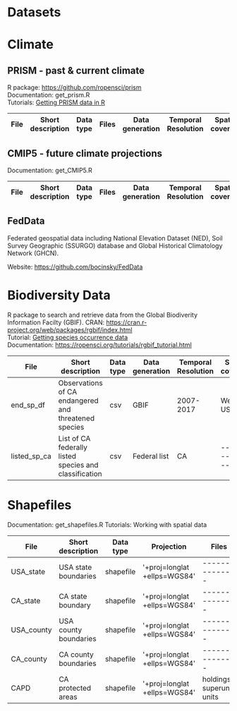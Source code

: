 # Datasets

# Climate 
## PRISM  - past & current climate  
R package: https://github.com/ropensci/prism  
Documentation: get_prism.R  
Tutorials: [Getting PRISM data in R](http://rpubs.com/collnell/prism)  


| File | Short description | Data type | Files | Data generation | Temporal Resolution | Spatial coverage | Spatial resolution | Source URL | 
| -------------- | ----------------- | --------- | --------------- | ----------------- | ------------------- | ---------------- | ------------------ | ------------ |  


## CMIP5 - future climate projections     
Documentation: get_CMIP5.R

| File | Short description | Data type | Files | Data generation | Temporal Resolution | Spatial coverage | Spatial resolution | Source URL | 
| -------------- | ----------------- | --------- | --------------- | ----------------- | ------------------- | ---------------- | ------------------ | ------------ |  

## FedData
Federated geospatial data including National Elevation Dataset (NED), Soil Survey Geographic (SSURGO) database and Global Historical Climatology Network (GHCN).

Website: https://github.com/bocinsky/FedData
 
# Biodiversity Data
R package to search and retrieve data from the Global Biodiverity Information Facilty (GBIF).
CRAN: https://cran.r-project.org/web/packages/rgbif/index.html  
Tutorial: [Getting species occurrence data](http://rpubs.com/collnell/get_spdata)  
Documentation: https://ropensci.org/tutorials/rgbif_tutorial.html  

| File | Short description | Data type | Data generation | Temporal Resolution | Spatial coverage | Spatial resolution | Source URL | 
| ------------------ | ------------------ | ------------------ | ------------------ | ------------------ | ------------------ | ------------------ | ------------------ | 
| end_sp_df | Observations of CA endangered and threatened species  | csv | GBIF | 2007-2017 | Western USA | coordinates | ------------------ | 
| listed_sp_ca | List of CA federally listed species and classification | csv | Federal list | CA | ---------------- |  https://ecos.fws.gov/ecp0/reports/species-listed-by-state-report?state=CA&status=listed | ------------------ | 

# Shapefiles  
Documentation: get_shapefiles.R
Tutorials: Working with spatial data 

| File | Short description | Data type | Projection | Files | Data generation | Temporal Resolution | Spatial coverage | Spatial resolution | Source URL | 
| -------------- | ----------------- | --------- | --------- | --------------- | ----------------- | ------------------- | ---------------- | ------------------ | ------------ |
| USA_state | USA state boundaries | shapefile | '+proj=longlat +ellps=WGS84' | --------------- | 2016 | --------------- | USA | ------------------ | ftp://ftp2.census.gov/geo/tiger/TIGER2016/STATE/tl_2016_us_state.zip |
| CA_state | CA state boundary | shapefile | '+proj=longlat +ellps=WGS84' | --------------- | 2016 | --------------- | CA | ------------------ | ftp://ftp2.census.gov/geo/tiger/TIGER2016/STATE/tl_2016_us_state.zip |
| USA_county | USA county boundaries | shapefile | '+proj=longlat +ellps=WGS84' | --------------- | 2016 | --------------- | USA | ------------------ | ftp://ftp2.census.gov/geo/tiger/TIGER2016/STATE/tl_2016_us_state.zip |
| CA_county | CA county boundaries | shapefile | '+proj=longlat +ellps=WGS84' | --------------- | 2016 | --------------- | CA | ------------------ | ftp://ftp2.census.gov/geo/tiger/TIGER2016/STATE/tl_2016_us_county.zip | 
| CAPD | CA protected areas | shapefile | '+proj=longlat +ellps=WGS84' | holdings, superunit, units | 2016 | --------------- | CA | ------------------ | --------- | 




